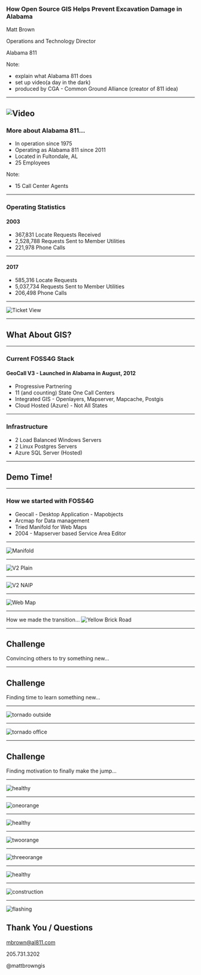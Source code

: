 ### How Open Source GIS Helps Prevent Excavation Damage in Alabama

Matt Brown

Operations and Technology Director

Alabama 811

Note:
 - explain what Alabama 811 does
 - set up video(a day in the dark)
 - produced by CGA - Common Ground Alliance (creator of 811 idea)
---
![Video](https://www.youtube.com/embed/phg5W55xCBw)
---
### More about Alabama 811...
- In operation since 1975
- Operating as Alabama 811 since 2011
- Located in Fultondale, AL
- 25 Employees

Note:
- 15 Call Center Agents

---

### Operating Statistics

#### 2003
- 367,831 Locate Requests Received
- 2,528,788 Requests Sent to Member Utilities
- 221,978 Phone Calls

---

#### 2017
- 585,316 Locate Requests
- 5,037,734 Requests Sent to Member Utilities
- 206,498 Phone Calls

---

![Ticket View](images/tickettext_t.png)

---
## What About GIS?

---
### Current FOSS4G Stack 

#### GeoCall V3 - Launched in Alabama in August, 2012

- Progressive Partnering
- 11 (and counting) State One Call Centers
- Integrated GIS - Openlayers, Mapserver, Mapcache, Postgis
- Cloud Hosted (Azure) - Not All States

---

### Infrastructure
- 2 Load Balanced Windows Servers
- 2 Linux Postgres Servers
- Azure SQL Server (Hosted)

---

## Demo Time!

---

### How we started with FOSS4G
- Geocall - Desktop Application - Mapobjects
- Arcmap for Data management
- Tried Manifold for Web Maps
- 2004 - Mapserver based Service Area Editor

---

![Manifold](images/manifold_t.png)

---

![V2 Plain](images/screennoimagery_t.jpg)

---

![V2 NAIP](images/screenimagery_t.jpg)

---

![Web Map](images/mapviewer_t.png)

---

How we made the transition...
![Yellow Brick Road](images/yellow-brick-road-rainbow_t.jpg)

---

## Challenge

Convincing others to try something new...

---

## Challenge

Finding time to learn something new...

---

![tornado outside](images/tornado1.png)

---

![tornado office](images/tornado2.png)

---

## Challenge 

Finding motivation to finally make the jump...

---

![healthy](images/healthy.png)

---

![oneorange](images/oneorange.png)

---

![healthy](images/healthy.png)

---

![twoorange](images/twoorange.png)

---

![threeorange](images/threeorange.png)

---

![healthy](images/healthy.png)

---

![construction](images/construction.png)

---

![flashing](images/flashing.gif)

## Thank You / Questions

mbrown@al811.com

205.731.3202

@mattbrowngis


